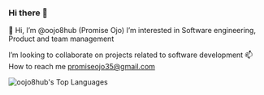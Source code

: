 ### Hi there 👋

👋 Hi, I’m @oojo8hub (Promise Ojo)
 <span>
   I’m interested in Software engineering, Product and team management 
 </span>
 
   I’m looking to collaborate on projects related to software development
📫 How to reach me promiseojo35@gmail.com 

![oojo8hub's Top Languages](https://github-readme-stats.vercel.app/api/top-langs/?username=oojo8hub&theme=dracula&show_icons=true&hide_border=false&layout=compact)




